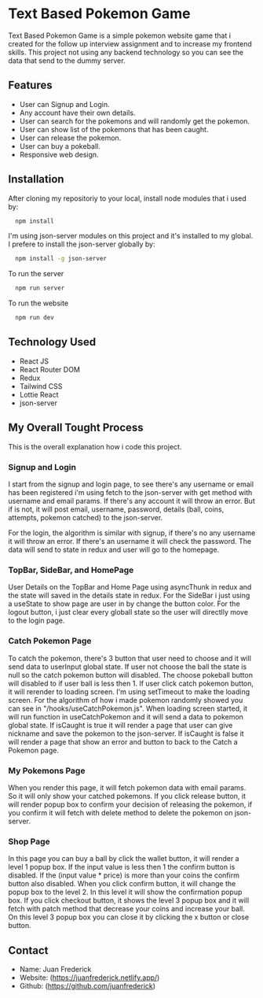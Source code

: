 # Text Based Pokemon Game

Text Based Pokemon Game is a simple pokemon website game that i created for the follow up interview assignment and to increase my frontend skills. This project not using any backend technology so you can see the data that send to the dummy server.

## Features

- User can Signup and Login.
- Any account have their own details.
- User can search for the pokemons and will randomly get the pokemon.
- User can show list of the pokemons that has been caught.
- User can release the pokemon.
- User can buy a pokeball.
- Responsive web design.

## Installation

After cloning my repositoriy to your local, install node modules that i used by:

```bash
  npm install
```

I'm using json-server modules on this project and it's installed to my global. I prefere to install the json-server globally by:

```bash
  npm install -g json-server
```

To run the server

```bash
  npm run server
```

To run the website

```bash
  npm run dev
```

## Technology Used

- React JS
- React Router DOM
- Redux
- Tailwind CSS
- Lottie React
- json-server

## My Overall Tought Process

This is the overall explanation how i code this project.

### Signup and Login

I start from the signup and login page, to see there's any username or email has been registered i'm using fetch to the json-server with get method with username and email params. If there's any account it will throw an error. But if is not, it will post email, username, password, details (ball, coins, attempts, pokemon catched) to the json-server.

For the login, the algorithm is similar with signup, if there's no any username it will throw an error. If there's an username it will check the password. The data will send to state in redux and user will go to the homepage.

### TopBar, SideBar, and HomePage

User Details on the TopBar and Home Page using asyncThunk in redux and the state will saved in the details state in redux. For the SideBar i just using a useState to show page are user in by change the button color. For the logout button, i just clear every globall state so the user will directlly move to the login page.

### Catch Pokemon Page

To catch the pokemon, there's 3 button that user need to choose and it will send data to userInput global state. If user not choose the ball the state is null so the catch pokemon button will disabled. The choose pokeball button will disabled to if user ball is less then 1. If user click catch pokemon button, it will rerender to loading screen. I'm using setTimeout to make the loading screen. For the algorithm of how i made pokemon randomly showed you can see in "/hooks/useCatchPokemon.js". When loading screen started, it will run function in useCatchPokemon and it will send a data to pokemon global state. If isCaught is true it will render a page that user can give nickname and save the pokemon to the json-server. If isCaught is false it will render a page that show an error and button to back to the Catch a Pokemon page.

### My Pokemons Page

When you render this page, it will fetch pokemon data with email params. So it will only show your catched pokemons. If you click release button, it will render popup box to confirm your decision of releasing the pokemon, if you confirm it will fetch with delete method to delete the pokemon on json-server.

### Shop Page

In this page you can buy a ball by click the wallet button, it will render a level 1 popup box. If the input value is less then 1 the confirm button is disabled. If the (input value \* price) is more than your coins the confirm button also disabled. When you click confirm button, it will change the popup box to the level 2. In this level it will show the confirmation popup box. If you click checkout button, it shows the level 3 popup box and it will fetch with patch method that decrease your coins and increase your ball. On this level 3 popup box you can close it by clicking the x button or close button.

## Contact

- Name: Juan Frederick
- Website: (https://juanfrederick.netlify.app/)
- Github: (https://github.com/juanfrederick)
